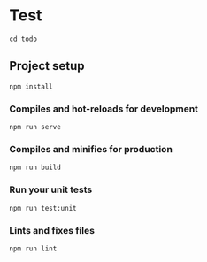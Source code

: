 # Test

```shell
cd todo
```

## Project setup
```shell
npm install
```

### Compiles and hot-reloads for development
```shell
npm run serve
```

### Compiles and minifies for production
```shell
npm run build
```

### Run your unit tests
```shell
npm run test:unit
```

### Lints and fixes files
```shell
npm run lint
```


